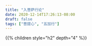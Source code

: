 ```yaml
---
title: "入菩萨行论"
date: 2020-12-14T17:26:13-08:00
draft: false
tags: ["菩提心", "五加行"]
---
```


{{% children style="h2" depth="4" %}}
